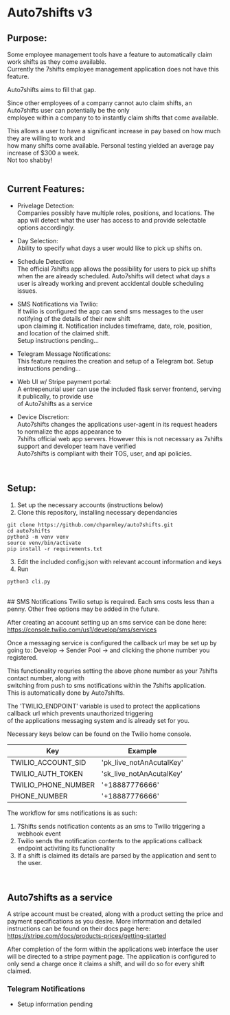 # Auto7shifts v3

## Purpose:

Some employee management tools have a feature to automatically claim work shifts as they come available.  
Currently the 7shifts employee management application does not have this feature.

Auto7shifts aims to fill that gap.

Since other employees of a company cannot auto claim shifts, an Auto7shifts user can potentially be the only  
employee within a company to to instantly claim shifts that come available.

This allows a user to have a significant increase in pay based on how much they are willing to work and   
how many shifts come available. Personal testing yielded an average pay increase of $300 a week.  
Not too shabby!  
<br>

## Current Features:

- Privelage Detection:  
Companies possibly have multiple roles, positions, and locations.
The app will detect what the user has access to and provide selectable options accordingly.

- Day Selection:  
Ability to specify what days a user would like to pick up shifts on.

- Schedule Detection:  
The official 7shifts app allows the possibility for users to pick up shifts when the are already scheduled.
Auto7shifts will detect what days a user is already working and prevent accidental double scheduling issues.

- SMS Notifications via Twilio:  
If twilio is configured the app can send sms messages to the user notifying of the details of their new shift  
upon claiming it. Notification includes timeframe, date, role, position, and location of the claimed shift.  
Setup instructions pending...

- Telegram Message Notifications:  
This feature requires the creation and setup of a Telegram bot.
Setup instructions pending...

- Web UI w/ Stripe payment portal:  
A entrepenurial user can use the included flask server frontend, serving it publically, to provide use  
of Auto7shifts as a service

- Device Discretion:  
Auto7shifts changes the applications user-agent in its request headers to normalize the apps appearance to  
7shifts official web app servers. However this is not necessary as 7shifts support and developer team have verified  
Auto7shifts is compliant with their TOS, user, and api policies. 
<br>

## Setup:
1. Set up the necessary accounts (instructions below)
2. Clone this repository, installing necessary dependancies
```
git clone https://github.com/chparmley/auto7shifts.git
cd auto7shifts
python3 -m venv venv
source venv/bin/activate
pip install -r requirements.txt
```
3. Edit the included config.json with relevant account information and keys
4. Run
```
python3 cli.py
```
<br>
## SMS Notifications
Twilio setup is required. Each sms costs less than a penny. 
Other free options may be added in the future.  

After creating an account setting up an sms service can be done here:  
https://console.twilio.com/us1/develop/sms/services

Once a messaging service is configured the callback url may be set up by going to:
Develop -> Sender Pool -> and clicking the phone number you registered.

This functionality requries setting the above phone number as your 7shifts contact number, along with  
switching from push to sms notifications within the 7shifts application.  
This is automatically done by Auto7shifts.

The 'TWILIO_ENDPOINT' variable is used to protect the applications callback url which prevents unauthorized triggering  
of the applications messaging system and is already set for you.  

Necessary keys below can be found on the Twilio home console.  

| Key | Example |
| ------------- | ------------- |
| TWILIO_ACCOUNT_SID  | 'pk_live_notAnAcutalKey'  |
| TWILIO_AUTH_TOKEN  | 'sk_live_notAnAcutalKey'  |
| TWILIO_PHONE_NUMBER  | '+18887776666'  |
| PHONE_NUMBER  | '+18887776666'  |

The workflow for sms notifications is as such:
1. 7Shifts sends notification contents as an sms to Twilio triggering a webhook event
2. Twilio sends the notification contents to the applications callback endpoint activiting its functionality
3. If a shift is claimed its details are parsed by the application and sent to the user.
<br>

## Auto7shifts as a service
A stripe account must be created, along with a product setting the price and payment specifications as you desire.
More information and detailed instructions can be found on their docs page here:  
https://stripe.com/docs/products-prices/getting-started

After completion of the form within the applications web interface the user will be directed to a stripe payment page.
The application is configured to only send a charge once it claims a shift, and will do so for every shift claimed.
<br>
### Telegram Notifications
- Setup information pending
